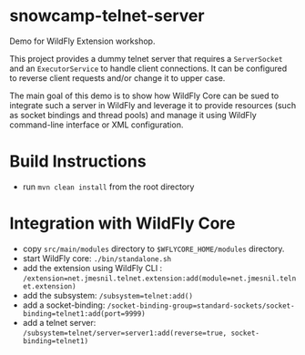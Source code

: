 # snowcamp-telnet-server

Demo for WildFly Extension workshop.

This project provides a dummy telnet server that requires a `ServerSocket` and an `ExecutorService` to handle client connections.
It can be configured to reverse client requests and/or change it to upper case.

The main goal of this demo is to show how WildFly Core can be sued to integrate such a server in WildFly and leverage it to provide
resources (such as socket bindings and thread pools) and manage it using WildFly command-line interface or XML configuration.

# Build Instructions

* run `mvn clean install` from the root directory

# Integration with WildFly Core

* copy `src/main/modules` directory to `$WFLYCORE_HOME/modules` directory.
* start WildFly core: `./bin/standalone.sh`
* add the extension using WildFly CLI : `/extension=net.jmesnil.telnet.extension:add(module=net.jmesnil.telnet.extension)`
* add the subsystem: `/subsystem=telnet:add()`
* add a socket-binding: `/socket-binding-group=standard-sockets/socket-binding=telnet1:add(port=9999)`
* add a telnet server: `/subsystem=telnet/server=server1:add(reverse=true, socket-binding=telnet1)`
